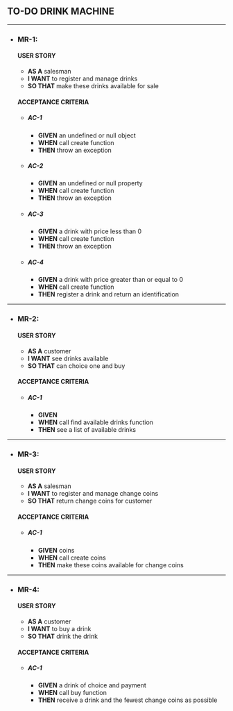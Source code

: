 ## TO-DO DRINK MACHINE

---

- ### MR-1:
  #### USER STORY
  - **AS A** salesman
  - **I WANT** to register and manage drinks
  - **SO THAT** make these drinks available for sale

  #### ACCEPTANCE CRITERIA

  - ##### AC-1 
    - **GIVEN** an undefined or null object
    - **WHEN** call create function
    - **THEN** throw an exception
  - ##### AC-2
    - **GIVEN** an undefined or null property
    - **WHEN** call create function
    - **THEN** throw an exception
  - ##### AC-3
    - **GIVEN** a drink with price less than 0
    - **WHEN** call create function
    - **THEN** throw an exception
  - ##### AC-4
    - **GIVEN** a drink with price greater than or equal to 0
    - **WHEN** call create function
    - **THEN** register a drink and return an identification

---

- ### MR-2:
  #### USER STORY
  - **AS A** customer
  - **I WANT** see drinks available
  - **SO THAT** can choice one and buy

  #### ACCEPTANCE CRITERIA
  - ##### AC-1
    - **GIVEN**
    - **WHEN** call find available drinks function
    - **THEN** see a list of available drinks

---

- ### MR-3:
  #### USER STORY
  - **AS A** salesman
  - **I WANT** to register and manage change coins
  - **SO THAT** return change coins for customer

  #### ACCEPTANCE CRITERIA
  - ##### AC-1
    - **GIVEN** coins
    - **WHEN** call create coins
    - **THEN** make these coins available for change coins

---

- ### MR-4:
  #### USER STORY
  - **AS A** customer
  - **I WANT** to buy a drink
  - **SO THAT** drink the drink

  #### ACCEPTANCE CRITERIA
  - ##### AC-1
    - **GIVEN** a drink of choice and payment
    - **WHEN** call buy function
    - **THEN** receive a drink and the fewest change coins as possible
